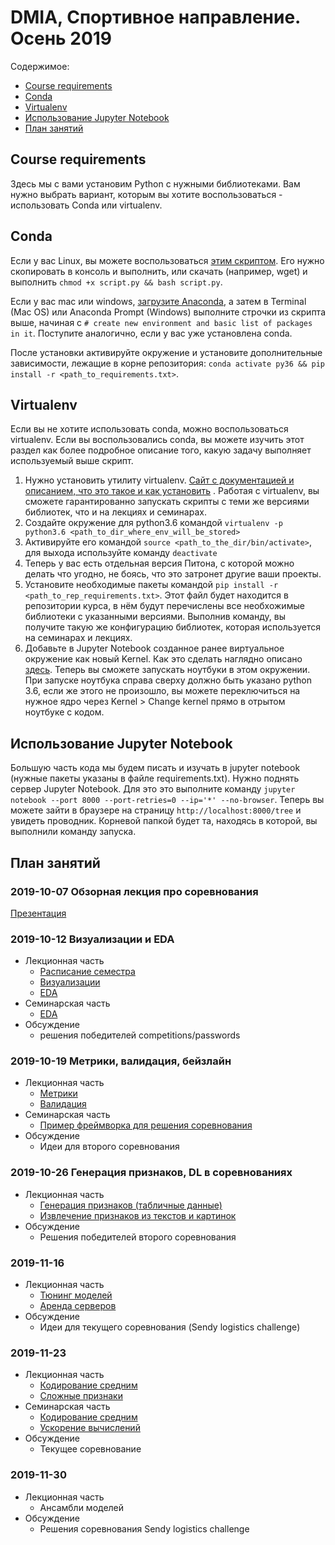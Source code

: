 # DMIA, Спортивное направление. Осень 2019

Содержимое:
- [Course requirements](#course-requirements)
- [Conda](#conda)
- [Virtualenv](#virtualenv)
- [Использование Jupyter Notebook](#использование-jupyter-notebook)
- [План занятий](#план-занятий)

## Course requirements

Здесь мы с вами установим Python с нужными библиотеками. Вам нужно выбрать вариант, которым вы хотите воспользоваться - использовать Conda или virtualenv.

## Conda
Если у вас Linux, вы можете воспользоваться [этим скриптом](https://github.com/data-mining-in-action/DMIA_Sport_2019_Autumn/blob/master/CondaInstallationForLinux.sh). Его нужно скопировать в консоль и выполнить, или скачать (например, wget) и выполнить `chmod +x script.py && bash script.py`.

Если у вас mac или windows, [загрузите Anaconda](https://www.anaconda.com/distribution/), а затем в Terminal (Mac OS) или Anaconda Prompt (Windows) выполните строчки из скрипта выше, начиная с `# create new environment and basic list of packages in it`. Поступите аналогично, если у вас уже установлена conda.

После установки активируйте окружение и установите дополнительные зависимости, лежащие в корне репозитория:
`conda activate py36 && pip install -r <path_to_requirements.txt>`.

## Virtualenv
Если вы не хотите использовать conda, можно воспользоваться virtualenv. Если вы воспользовались conda, вы можете изучить этот раздел как более подробное описание того, какую задачу выполняет используемый выше скрипт.

1. Нужно установить утилиту virtualenv. [Сайт с документацией и описанием, что это такое и как установить](https://virtualenv.pypa.io/en/stable/userguide/) . Работая с virtualenv, вы сможете гарантированно запускать скрипты с теми же версиями библиотек, что и на лекциях и семинарах.
2. Создайте окружение для python3.6 командой `virtualenv -p python3.6 <path_to_dir_where_env_will_be_stored>`
3. Активируйте его командой `source <path_to_the_dir/bin/activate>`, для выхода используйте команду `deactivate`
4. Теперь у вас есть отдельная версия Питона, с которой можно делать что угодно, не боясь, что это затронет другие ваши проекты.
5. Установите необходимые пакеты командой `pip install -r <path_to_rep_requirements.txt>`. Этот файл будет находится в репозитории курса, в нём будут перечислены все необхожимые библиотеки с указанными версиями. Выполнив команду, вы получите такую же конфигурацию библиотек, которая используется на семинарах и лекциях.
6. Добавьте в Jupyter Notebook созданное ранее виртуальное окружение как новый Kernel. Как это сделать наглядно описано [здесь](https://anbasile.github.io/programming/2017/06/25/jupyter-venv/). Теперь вы сможете запускать ноутбуки в этом окружении. При запуске ноутбука справа сверху должно быть указано python 3.6, если же этого не произошло, вы можете переключиться на нужное ядро через Kernel > Change kernel прямо в отрытом ноутбуке с кодом.

## Использование Jupyter Notebook

Большую часть кода мы будем писать и изучать в jupyter notebook (нужные пакеты указаны в файле requirements.txt). Нужно поднять сервер Jupyter Notebook. Для это это выполните команду `jupyter notebook --port 8000 --port-retries=0 --ip='*' --no-browser`. Теперь вы можете зайти в браузере на страницу `http://localhost:8000/tree` и увидеть проводник. Корневой папкой будет та, находясь в которой, вы выполнили команду запуска.

## План занятий

### 2019-10-07 Обзорная лекция про соревнования

[Презентация](https://hackmd.io/@aguschin/BJODbTruB)

### 2019-10-12 Визуализации и EDA

- Лекционная часть 
	- [Расписание семестра](https://hackmd.io/@aguschin/r1A-dDJKH)
	- [Визуализации](https://hackmd.io/@aguschin/SyQZoNsuH)
	- [EDA](https://hackmd.io/@aguschin/r1Z3nfidr)
- Семинарская часть
	- [EDA](seminars/EDA)
- Обсуждение
	- решения победителей competitions/passwords

### 2019-10-19 Метрики, валидация, бейзлайн

- Лекционная часть
	- [Метрики](lectures/Metrics.pdf)
	- [Валидация](lectures/Validation.pdf)
- Семинарская часть
	- [Пример фреймворка для решения соревнования](seminars/baseline)
- Обсуждение
	- Идеи для второго соревнования

### 2019-10-26 Генерация признаков, DL в соревнованиях

- Лекционная часть
	- [Генерация признаков (табличные данные)](https://hackmd.io/@0lgaF/SkYHPDy5r)
	- [Извлечение признаков из текстов и картинок](lectures/FeatureExtractionFromTextsAndImages.pdf)
- Обсуждение
	- Решения победителей второго соревнования

### 2019-11-16
- Лекционная часть
	- [Тюнинг моделей](lectures/ModelTuning.pdf)
	- [Аренда серверов](lectures/ServerRent.pdf)
- Обсуждение
	- Идеи для текущего соревнования (Sendy logistics challenge)
	
### 2019-11-23
- Лекционная часть
	- [Кодирование средним](lectures/MeanEncoding.pdf)
	- [Сложные признаки](lectures/AdvancedFeatures.pdf)
- Семинарская часть
	- [Кодирование средним](seminars/mean_encoding)
	- [Ускорение вычислений](seminars/ComputingFaster.ipynb)
- Обсуждение
	- Текущее соревнование
	
### 2019-11-30
- Лекционная часть
	- Ансамбли моделей
- Обсуждение
	- Решения соревнования Sendy logistics challenge
